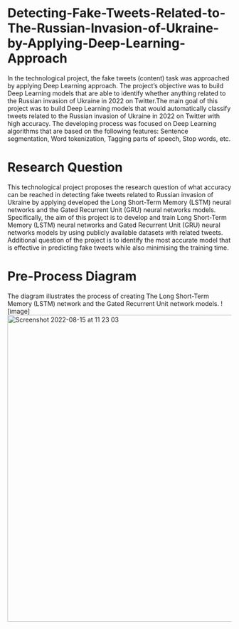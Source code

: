 # Detecting-Fake-Tweets-Related-to-The-Russian-Invasion-of-Ukraine-by-Applying-Deep-Learning-Approach

In the technological project, the fake tweets (content) task was approached by applying Deep Learning approach. The project’s objective was to build Deep Learning models that are able to identify whether anything related to the Russian invasion of Ukraine in 2022 on Twitter.The main goal of this project was to build Deep Learning models that would automatically classify tweets related to the Russian invasion of Ukraine in 2022 on Twitter with high accuracy. The developing process was focused on Deep Learning algorithms that are based on the following features: Sentence segmentation, Word tokenization, Tagging parts of speech, Stop words, etc.

# Research Question
This technological project proposes the research question of what accuracy can be reached in detecting fake tweets related to Russian invasion of Ukraine by applying developed the Long Short-Term Memory (LSTM) neural networks and the Gated Recurrent Unit (GRU) neural networks models. Specifically, the aim of this project is to develop and train Long Short-Term Memory (LSTM) neural networks and Gated Recurrent Unit (GRU) neural networks models by using publicly available datasets with related tweets. Additional question of the project is to identify the most accurate model that is effective in predicting fake tweets while also minimising the training time.

# Pre-Process Diagram
The diagram illustrates the process of creating The Long Short-Term Memory (LSTM) network and the Gated Recurrent Unit network models.
![image]<img width="690" alt="Screenshot 2022-08-15 at 11 23 03" src="https://user-images.githubusercontent.com/76842663/184619197-fba8ceac-6318-47a3-b809-b55cedb16226.png">
